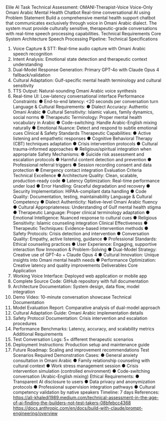 
Elile AI Task 
Technical Assessment: OMANI-Therapist-Voice 
Voice-Only Omani Arabic Mental Health Chatbot Real-time conversational AI using  
Problem Statement 
Build a comprehensive mental health support chatbot that communicates exclusively through voice in 
Omani Arabic dialect. The system must provide culturally sensitive, therapeutic-grade conversations with 
real-time speech processing capabilities. 
Technical Requirements 
Core System Architecture 
Speech Processing Pipeline: 
Technical Specifications 
1. Voice Capture & STT: Real-time audio capture with Omani Arabic speech recognition 
2. Intent Analysis: Emotional state detection and therapeutic context understanding 
3. Dual-Model Response Generation: Primary GPT-4o with Claude Opus 4 fallback/validation 
4. Cultural Adaptation: Gulf-specific mental health terminology and cultural sensitivity 
5. TTS Output: Natural-sounding Omani Arabic voice synthesis 
6. Real-time UI: Low-latency conversational interface 
Performance Constraints: 
● End-to-end latency: <20 seconds per conversation turn 
Language & Cultural Requirements: 
● Dialect Accuracy: Authentic Omani Arabic 
● Cultural Sensitivity: Islamic values, family dynamics, social norms 
● Therapeutic Terminology: Proper mental health vocabulary in Arabic 
● Code-switching: Handle Arabic-English mixing naturally 
● Emotional Nuance: Detect and respond to subtle emotional cues 
Clinical & Safety Standards 
Therapeutic Capabilities: 
● Active listening and empathetic responses 
● Cognitive Behavioral Therapy (CBT) techniques adaptation 
● Crisis intervention protocols 
● Cultural trauma-informed approaches 
● Religious/spiritual integration when appropriate 
Safety Mechanisms: 
● Suicide risk assessment and escalation protocols 
● Harmful content detection and prevention 
● Professional referral triggers 
● Session recording consent and data protection 
● Emergency contact integration 
Evaluation Criteria 
Technical Excellence 
● Architecture Quality: Clean, scalable, production-ready code 
● Latency Optimization: Real-time performance under load 
● Error Handling: Graceful degradation and recovery 
● Security Implementation: HIPAA-compliant data handling 
● Code Quality: Documentation, testing, maintainability 
Language & Cultural Competency 
● Dialect Authenticity: Native-level Omani Arabic fluency 
● Cultural Appropriateness: Understanding of Gulf mental health stigma 
● Therapeutic Language: Proper clinical terminology adaptation 
● Emotional Intelligence: Nuanced response to cultural cues 
● Religious Sensitivity: Islamic counseling integration 
Clinical Effectiveness 
● Therapeutic Techniques: Evidence-based intervention methods 
● Safety Protocols: Crisis detection and intervention 
● Conversation Quality: Empathy, active listening, guidance 
● Professional Standards: Ethical counseling practices 
● User Experience: Engaging, supportive interaction flow 
Innovation & Problem-Solving 
● Dual-Model Strategy: Creative use of GPT-4o + Claude Opus 4 
● Cultural Innovation: Unique insights into Omani mental health needs 
● Performance Optimization: Creative latency and quality improvements 
Deliverables 
Core Application 
1. Working Voice Interface: Deployed web application or mobile app 
2. Complete Source Code: GitHub repository with full documentation 
3. Architecture Documentation: System design, data flow, model integration 
4. Demo Video: 10-minute conversation showcase 
Technical Documentation 
5. Model Evaluation Report: Comparative analysis of dual-model approach 
6. Cultural Adaptation Guide: Omani Arabic implementation details 
7. Safety Protocol Documentation: Crisis intervention and escalation procedures 
8. Performance Benchmarks: Latency, accuracy, and scalability metrics 
Additional Requirements 
9. Test Conversation Logs: 5+ different therapeutic scenarios 
10. Deployment Instructions: Production setup and maintenance guide 
11. Future Roadmap: Scaling and improvement recommendations 
Test Scenarios 
Required Demonstration Cases: 
● General anxiety consultation in Omani Arabic 
● Family relationship counseling with cultural context 
● Work stress management session 
● Crisis intervention simulation (controlled environment) 
● Code-switching conversation (Arabic-English mixing) 
Ethical Requirements: 
● Transparent AI disclosure to users 
● Data privacy and anonymization protocols 
● Professional supervision integration pathways 
● Cultural competency validation by native speakers 
Timeline: 7 days 
References: https://ali-khaledi1989.medium.com/technical-assessment-in-the-age-of-ai-finding-the-builders-not-test-takers-08bfebcc4368 
https://docs.anthropic.com/en/docs/build-with-claude/prompt-engineering/overview